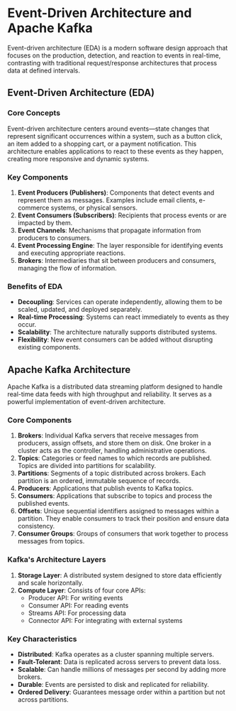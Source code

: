 # Event-Driven Architecture and Apache Kafka

Event-driven architecture (EDA) is a modern software design approach that focuses on the production, detection, and reaction to events in real-time, contrasting with traditional request/response architectures that process data at defined intervals.

## Event-Driven Architecture (EDA)

### Core Concepts
Event-driven architecture centers around events—state changes that represent significant occurrences within a system, such as a button click, an item added to a shopping cart, or a payment notification. This architecture enables applications to react to these events as they happen, creating more responsive and dynamic systems.

### Key Components
1. **Event Producers (Publishers)**: Components that detect events and represent them as messages. Examples include email clients, e-commerce systems, or physical sensors.
2. **Event Consumers (Subscribers)**: Recipients that process events or are impacted by them.
3. **Event Channels**: Mechanisms that propagate information from producers to consumers.
4. **Event Processing Engine**: The layer responsible for identifying events and executing appropriate reactions.
5. **Brokers**: Intermediaries that sit between producers and consumers, managing the flow of information.

### Benefits of EDA
- **Decoupling**: Services can operate independently, allowing them to be scaled, updated, and deployed separately.
- **Real-time Processing**: Systems can react immediately to events as they occur.
- **Scalability**: The architecture naturally supports distributed systems.
- **Flexibility**: New event consumers can be added without disrupting existing components.

## Apache Kafka Architecture

Apache Kafka is a distributed data streaming platform designed to handle real-time data feeds with high throughput and reliability. It serves as a powerful implementation of event-driven architecture.

### Core Components
1. **Brokers**: Individual Kafka servers that receive messages from producers, assign offsets, and store them on disk. One broker in a cluster acts as the controller, handling administrative operations.
2. **Topics**: Categories or feed names to which records are published. Topics are divided into partitions for scalability.
3. **Partitions**: Segments of a topic distributed across brokers. Each partition is an ordered, immutable sequence of records.
4. **Producers**: Applications that publish events to Kafka topics.
5. **Consumers**: Applications that subscribe to topics and process the published events.
6. **Offsets**: Unique sequential identifiers assigned to messages within a partition. They enable consumers to track their position and ensure data consistency.
7. **Consumer Groups**: Groups of consumers that work together to process messages from topics.

### Kafka's Architecture Layers
1. **Storage Layer**: A distributed system designed to store data efficiently and scale horizontally.
2. **Compute Layer**: Consists of four core APIs:
   - Producer API: For writing events
   - Consumer API: For reading events
   - Streams API: For processing data
   - Connector API: For integrating with external systems

### Key Characteristics
- **Distributed**: Kafka operates as a cluster spanning multiple servers.
- **Fault-Tolerant**: Data is replicated across servers to prevent data loss.
- **Scalable**: Can handle millions of messages per second by adding more brokers.
- **Durable**: Events are persisted to disk and replicated for reliability.
- **Ordered Delivery**: Guarantees message order within a partition but not across partitions.
